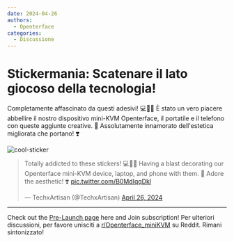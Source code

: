 ```yaml
---
date: 2024-04-26
authors:
  - Openterface
categories:
  - Discussione
---
```


# Stickermania: Scatenare il lato giocoso della tecnologia!

Completamente affascinato da questi adesivi! 💻📱🤓 È stato un vero piacere abbellire il nostro dispositivo mini-KVM Openterface, il portatile e il telefono con queste aggiunte creative. 🤣 Assolutamente innamorato dell'estetica migliorata che portano! ❣️

![cool-sticker](https://pbs.twimg.com/media/GMGBPQvagAAmzCL?format=jpg&name=large)

<!-- more -->

<blockquote class="twitter-tweet"><p lang="en" dir="ltr">Totally addicted to these stickers! 💻📱🤓 Having a blast decorating our Openterface mini-KVM device, laptop, and phone with them. 🤣 Adore the aesthetic! ❣️ <a href="https://t.co/B0MdIqqDkl">pic.twitter.com/B0MdIqqDkl</a></p>&mdash; TechxArtisan (@TechxArtisan) <a href="https://twitter.com/TechxArtisan/status/1783849443042934942?ref_src=twsrc%5Etfw">April 26, 2024</a></blockquote> <script async src="https://platform.twitter.com/widgets.js" charset="utf-8"></script>

--------

Check out the [Pre-Launch page](https://www.crowdsupply.com/techxartisan/openterface-mini-kvm) here and Join subscription!
Per ulteriori discussioni, per favore unisciti a [r/Openterface_miniKVM](https://www.reddit.com/r/Openterface_miniKVM/) su Reddit. Rimani sintonizzato!
